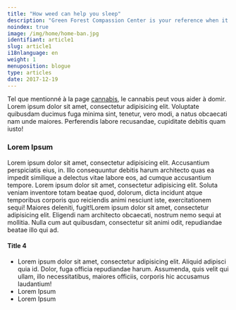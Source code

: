 ```yaml
---
title: "How weed can help you sleep"
description: "Green Forest Compassion Center is your reference when it comes to weed dispensaries. Visit us if you're in Montreal and Terrebonne"
noindex: true
image: /img/home/home-ban.jpg
identifiant: article1
slug: article1
i18nlanguage: en
weight: 1
menuposition: blogue
type: articles
date: 2017-12-19
---
```


Tel que mentionné à la page [cannabis](/cannabis), le cannabis peut vous aider à domir. Lorem ipsum dolor sit amet, consectetur adipisicing elit. Voluptate quibusdam ducimus fuga minima sint, tenetur, vero modi, a natus obcaecati nam unde maiores. Perferendis labore recusandae, cupiditate debitis quam iusto!

### Lorem Ipsum

Lorem ipsum dolor sit amet, consectetur adipisicing elit. Accusantium perspiciatis eius, in. Illo consequuntur debitis harum architecto quas ea impedit similique a delectus vitae labore eos, ad cumque accusantium tempore. Lorem ipsum dolor sit amet, consectetur adipisicing elit. Soluta veniam inventore totam beatae quod, dolorum, dicta incidunt atque temporibus corporis quo reiciendis animi nesciunt iste, exercitationem sequi! Maiores deleniti, fugit!Lorem ipsum dolor sit amet, consectetur adipisicing elit. Eligendi nam architecto obcaecati, nostrum nemo sequi at mollitia. Nulla cum aut quibusdam, consectetur sit animi odit, repudiandae beatae illo qui ad.

#### Title 4

- Lorem ipsum dolor sit amet, consectetur adipisicing elit. Aliquid adipisci quia id. Dolor, fuga officia repudiandae harum. Assumenda, quis velit qui ullam, illo necessitatibus, maiores officiis, corporis hic accusamus laudantium!
- Lorem Ipsum
- Lorem Ipsum